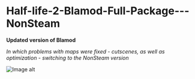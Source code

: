 # Half-life-2-Blamod-Full-Package---NonSteam

**Updated version of Blamod**

*In which problems with maps were fixed - cutscenes, as well as optimization - switching to the NonSteam version*

![Image alt](https://github.com/GamingHackintosh/Half-life-2-Blamod-Full-Package---NonSteam/blob/main/blamod_logo.png)
